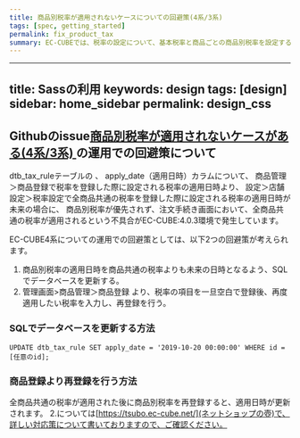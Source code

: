 ```yaml
---
title: 商品別税率が適用されないケースについての回避策(4系/3系)
tags: [spec, getting_started]
permalink: fix_product_tax
summary: EC-CUBEでは、税率の設定について、基本税率と商品ごとの商品別税率を設定することができます。
---
```


---
title: Sassの利用
keywords: design
tags: [design]
sidebar: home_sidebar
permalink: design_css
---

## Githubのissue[商品別税率が適用されないケースがある(4系/3系) ](https://github.com/EC-CUBE/ec-cube/issues/4330)の運用での回避策について

dtb_tax_ruleテーブルの 、 apply_date（適用日時）カラムについて、
商品管理＞商品登録で税率を登録した際に設定される税率の適用日時より、
設定＞店舗設定＞税率設定で全商品共通の税率を登録した際に設定される税率の適用日時が未来の場合に、
商品別税率が優先されず、注文手続き画面において、全商品共通の税率が適用されるという不具合がEC-CUBE:4.0.3環境で発生しています。

EC-CUBE4系についての運用での回避策としては、以下2つの回避策が考えられます。

1. 商品別税率の適用日時を商品共通の税率よりも未来の日時となるよう、SQLでデータベースを更新する。
2. 管理画面>商品管理＞商品登録 より、税率の項目を一旦空白で登録後、再度適用したい税率を入力し、再登録を行う。

### SQLでデータベースを更新する方法
`UPDATE dtb_tax_rule SET apply_date = '2019-10-20 00:00:00' WHERE id = [任意のid];`

### 商品登録より再登録を行う方法
全商品共通の税率が適用された後に商品別税率を再登録すると、適用日時が更新されます。
2.については[https://tsubo.ec-cube.net/](ネットショップの壺)で、詳しい対応策について書いておりますので、ご確認ください。